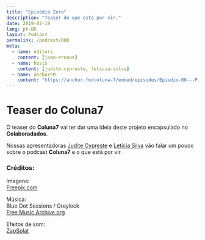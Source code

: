 ```yaml
---
title: "Episódio Zero"
description: "Teaser do que está por vir."
date: 2019-02-19
lang: pt-BR
layout: Podcast
permalink: /podcast/000
meta:
  - name: editors
    content: [joao-ernane]
  - name: hosts
    content: [judite-cypreste, leticia-silva]
  - name: anchorFM
    content: "https://anchor.fm/coluna-7/embed/episodes/Episdio-00---Piloto-e38r4v"
---
```


# Teaser do Coluna7

O teaser do **Coluna7** vai ter dar uma ideia deste projeto encapsulado no **Colaboradados**.

Nossas apresentadoras [Judite Cypreste](https://twitter.com/juditecypreste) e [Letícia Silva](https://twitter.com/dii_lua) vão falar um pouco sobre o podcast **Coluna7** e o que está por vir.

### Créditos:

Imagens:  
[Freepik.com](https://www.freepik.com/)

Música:  
Blue Dot Sessions / Greylock  
[Free Music Archive.org](https://freemusicarchive.org)

Efeitos de som:  
[ZapSplat](https://www.zapsplat.com/)
